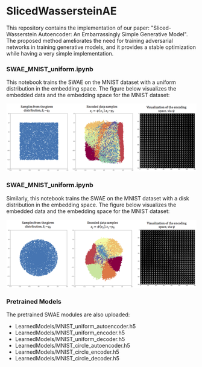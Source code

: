 # SlicedWassersteinAE

This repository contains the implementation of our paper: "Sliced-Wasserstein Autoencoder: An Embarrassingly Simple Generative Model". The proposed method ameliorates the need for training adversarial networks in training generative models, and it provides a stable optimization while having a very simple implementation. 


### SWAE_MNIST_uniform.ipynb

This notebook trains the SWAE on the MNIST dataset with a uniform distribution in the embedding space. The figure below visualizes the embedded data and the embedding space for the MNIST dataset:


![](Figures/SWAE_uniform.png)



### SWAE_MNIST_uniform.ipynb

Similarly, this notebook trains the SWAE on the MNIST dataset with a disk distribution in the embedding space. The figure below visualizes the embedded data and the embedding space for the MNIST dataset:

![](Figures/SWAE_circle.png)


### Pretrained Models

The pretrained SWAE modules are also uploaded:

* LearnedModels/MNIST_uniform_autoencoder.h5
* LearnedModels/MNIST_uniform_encoder.h5
* LearnedModels/MNIST_uniform_decoder.h5
* LearnedModels/MNIST_circle_autoencoder.h5
* LearnedModels/MNIST_circle_encoder.h5
* LearnedModels/MNIST_circle_decoder.h5


